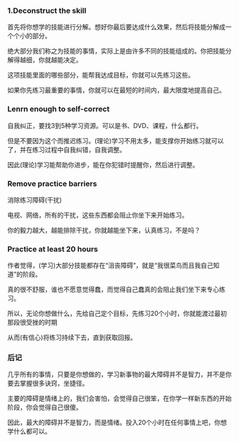 
### 1.Deconstruct the skill

首先将你想学的技能进行分解。想好你最后要达成什么效果，然后将技能分解成一个个小的部分。

绝大部分我们称之为技能的事情，实际上是由许多不同的技能组成的。你把技能分解得越细，你就越能决定。

这项技能里面的哪些部分，能帮我达成目标，你就可以先练习这些。

如果你先练习最重要的事情，你就可以在最短的时间内，最大限度地提高自己。

### Lenrn enough to self-correct

自我纠正，要找3到5种学习资源。可以是书、DVD、课程，什么都行。

但是不要因为这个而推迟练习。(理论)学习不用太多，能支撑你开始练习就可以了，并在练习过程中自我纠错，自我调整。

因此(理论)学习能帮助你进步，能在你犯错时提醒你，然后进行调整。

### Remove practice barriers

消除练习障碍(干扰)

电视、网络，所有的干扰，这些东西都会阻止你坐下来开始练习。

你的毅力越大，越能排除干扰，你就越能坐下来，认真练习，不是吗？

### Practice at least 20 hours

作者觉得，(学习)大部分技能都存在“沮丧障碍”，就是“我很菜鸟而且我自己知道”的阶段。

真的很不舒服，谁也不愿意觉得蠢，而觉得自己蠢真的会阻止我们坐下来专心练习。

所以，无论你想做什么，先给自己定个目标，先练习20个小时，你就能渡过最初那段很受挫的时期

从而(有信心)将练习持续下去，直到获取回报。

### 后记

几乎所有的事情，只要是你想做的，学习新事物的最大障碍并不是智力，并不是你要去掌握很多诀窍，坐捷径。

主要的障碍是情绪上的，我们会害怕，会觉得自己很笨，在你学一样新东西的开始阶段，你会觉得自己很傻。

因此，最大的障碍并不是智力，而是情绪。投入20个小时在任何事情上吧，你想学什么都可以。